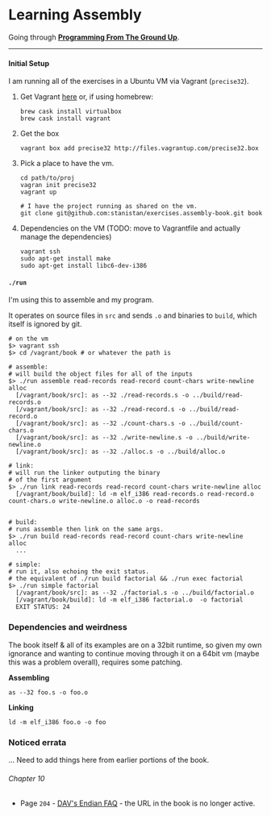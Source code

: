 # Learning Assembly

Going through __[Programming From The Ground Up](http://mirrors.fe.up.pt/pub/nongnu//pgubook/ProgrammingGroundUp-1-0-booksize.pdf)__.

---

#### Initial Setup

I am running all of the exercises in a Ubuntu VM via Vagrant (`precise32`).

1. Get Vagrant [here](https://www.vagrantup.com/downloads) or, if using homebrew:

    ```
    brew cask install virtualbox
    brew cask install vagrant
    ```

2. Get the box

    ```
    vagrant box add precise32 http://files.vagrantup.com/precise32.box
    ```

3. Pick a place to have the vm.

    ```
    cd path/to/proj
    vagran init precise32
    vagrant up

    # I have the project running as shared on the vm.
    git clone git@github.com:stanistan/exercises.assembly-book.git book
    ```

4. Dependencies on the VM (TODO: move to Vagrantfile and actually manage the dependencies)

    ```
    vagrant ssh
    sudo apt-get install make
    sudo apt-get install libc6-dev-i386
    ```

#### `./run`

I'm using this to assemble and my program.

It operates on source files in `src` and sends `.o` and binaries to `build`, which itself
is ignored by git.

```
# on the vm
$> vagrant ssh
$> cd /vagrant/book # or whatever the path is

# assemble:
# will build the object files for all of the inputs
$> ./run assemble read-records read-record count-chars write-newline alloc
  [/vagrant/book/src]: as --32 ./read-records.s -o ../build/read-records.o
  [/vagrant/book/src]: as --32 ./read-record.s -o ../build/read-record.o
  [/vagrant/book/src]: as --32 ./count-chars.s -o ../build/count-chars.o
  [/vagrant/book/src]: as --32 ./write-newline.s -o ../build/write-newline.o
  [/vagrant/book/src]: as --32 ./alloc.s -o ../build/alloc.o

# link:
# will run the linker outputing the binary
# of the first argument
$> ./run link read-records read-record count-chars write-newline alloc
  [/vagrant/book/build]: ld -m elf_i386 read-records.o read-record.o count-chars.o write-newline.o alloc.o -o read-records


# build:
# runs assemble then link on the same args.
$> ./run build read-records read-record count-chars write-newline alloc
  ...

# simple:
# run it, also echoing the exit status.
# the equivalent of ./run build factorial && ./run exec factorial
$> ./run simple factorial
  [/vagrant/book/src]: as --32 ./factorial.s -o ../build/factorial.o
  [/vagrant/book/build]: ld -m elf_i386 factorial.o  -o factorial
  EXIT STATUS: 24
```

### Dependencies and weirdness

The book itself & all of its examples are on a 32bit runtime, so given my own
ignorance and wanting to continue moving through it on a 64bit vm (maybe this was a
problem overall), requires some patching.

__Assembling__

```
as --32 foo.s -o foo.o
```

__Linking__

```
ld -m elf_i386 foo.o -o foo
```

### Noticed errata

... Need to add things here from earlier portions of the book.

###### Chapter 10

- Page `204` - [DAV's Endian FAQ](http://david.carybros.com/html/endian_faq.html) - the URL in the book is no longer active.

